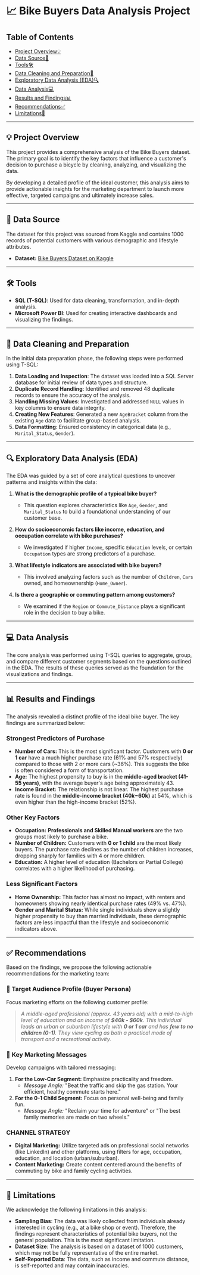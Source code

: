# 📈 Bike Buyers Data Analysis Project

## Table of Contents

- [Project Overview💡](#-project-overview)
- [Data Source💾](#-data-source)
- [Tools🛠️](#-tools)
- [Data Cleaning and Preparation🧹](#-data-cleaning-and-preparation)
- [Exploratory Data Analysis (EDA)🔍](#-exploratory-data-analysis-eda)
- [Data Analysis💻](#-data-analysis)
- [Results and Findings📊](#-results-and-findings)
- [Recommendations✅](#-recommendations)
- [Limitations🚧](#-limitations)

---

## 💡 Project Overview

This project provides a comprehensive analysis of the Bike Buyers dataset. The primary goal is to identify the key factors that influence a customer's decision to purchase a bicycle by cleaning, analyzing, and visualizing the data.

By developing a detailed profile of the ideal customer, this analysis aims to provide actionable insights for the marketing department to launch more effective, targeted campaigns and ultimately increase sales.

---

## 💾 Data Source

The dataset for this project was sourced from Kaggle and contains 1000 records of potential customers with various demographic and lifestyle attributes.

* **Dataset:** [Bike Buyers Dataset on Kaggle](https://www.kaggle.com/datasets/heeraldedhia/bike-buyers)

---

## 🛠️ Tools

* **SQL (T-SQL)**: Used for data cleaning, transformation, and in-depth analysis.
* **Microsoft Power BI**: Used for creating interactive dashboards and visualizing the findings.

---

## 🧹 Data Cleaning and Preparation

In the initial data preparation phase, the following steps were performed using T-SQL:

1.  **Data Loading and Inspection**: The dataset was loaded into a SQL Server database for initial review of data types and structure.
2.  **Duplicate Record Handling**: Identified and removed 48 duplicate records to ensure the accuracy of the analysis.
3.  **Handling Missing Values**: Investigated and addressed `NULL` values in key columns to ensure data integrity.
4.  **Creating New Features**: Generated a new `AgeBracket` column from the existing `Age` data to facilitate group-based analysis.
5.  **Data Formatting**: Ensured consistency in categorical data (e.g., `Marital_Status`, `Gender`).

---

## 🔍 Exploratory Data Analysis (EDA)

The EDA was guided by a set of core analytical questions to uncover patterns and insights within the data:

1.  **What is the demographic profile of a typical bike buyer?**
    * This question explores characteristics like `Age`, `Gender`, and `Marital_Status` to build a foundational understanding of our customer base.

2.  **How do socioeconomic factors like income, education, and occupation correlate with bike purchases?**
    * We investigated if higher `Income`, specific `Education` levels, or certain `Occupation` types are strong predictors of a purchase.

3.  **What lifestyle indicators are associated with bike buyers?**
    * This involved analyzing factors such as the number of `Children`, `Cars` owned, and homeownership (`Home_Owner`).

4.  **Is there a geographic or commuting pattern among customers?**
    * We examined if the `Region` or `Commute_Distance` plays a significant role in the decision to buy a bike.

---

## 💻 Data Analysis

The core analysis was performed using T-SQL queries to aggregate, group, and compare different customer segments based on the questions outlined in the EDA. The results of these queries served as the foundation for the visualizations and findings.

---

## 📊 Results and Findings

The analysis revealed a distinct profile of the ideal bike buyer. The key findings are summarized below:

### Strongest Predictors of Purchase
* **Number of Cars:** This is the most significant factor. Customers with **0 or 1 car** have a much higher purchase rate (61% and 57% respectively) compared to those with 2 or more cars (~36%). This suggests the bike is often considered a form of transportation.
* **Age:** The highest propensity to buy is in the **middle-aged bracket (41-55 years)**, with the average buyer's age being approximately 43.
* **Income Bracket:** The relationship is not linear. The highest purchase rate is found in the **middle-income bracket ($40k-$60k)** at 54%, which is even higher than the high-income bracket (52%).

### Other Key Factors
* **Occupation:** **Professionals and Skilled Manual workers** are the two groups most likely to purchase a bike.
* **Number of Children:** Customers with **0 or 1 child** are the most likely buyers. The purchase rate declines as the number of children increases, dropping sharply for families with 4 or more children.
* **Education:** A higher level of education (Bachelors or Partial College) correlates with a higher likelihood of purchasing.

### Less Significant Factors
* **Home Ownership:** This factor has almost no impact, with renters and homeowners showing nearly identical purchase rates (49% vs. 47%).
* **Gender and Marital Status:** While single individuals show a slightly higher propensity to buy than married individuals, these demographic factors are less impactful than the lifestyle and socioeconomic indicators above.

---

## ✅ Recommendations

Based on the findings, we propose the following actionable recommendations for the marketing team:

### 🎯 **Target Audience Profile (Buyer Persona)**

Focus marketing efforts on the following customer profile:
> *A middle-aged professional (approx. 43 years old) with a mid-to-high level of education and an income of **$40k - $60k**. This individual leads an urban or suburban lifestyle with **0 or 1 car** and has **few to no children (0-1)**. They view cycling as both a practical mode of transport and a recreational activity.*

### 📣 **Key Marketing Messages**

Develop campaigns with tailored messaging:
1.  **For the Low-Car Segment:** Emphasize practicality and freedom.
    * *Message Angle:* "Beat the traffic and skip the gas station. Your efficient, healthy commute starts here."
2.  **For the 0-1 Child Segment:** Focus on personal well-being and family fun.
    * *Message Angle:* "Reclaim your time for adventure" or "The best family memories are made on two wheels."

###  CHANNEL STRATEGY

* **Digital Marketing:** Utilize targeted ads on professional social networks (like LinkedIn) and other platforms, using filters for age, occupation, education, and location (urban/suburban).
* **Content Marketing:** Create content centered around the benefits of commuting by bike and family cycling activities.

---

## 🚧 Limitations

We acknowledge the following limitations in this analysis:

* **Sampling Bias**: The data was likely collected from individuals already interested in cycling (e.g., at a bike shop or event). Therefore, the findings represent characteristics of potential bike buyers, not the general population. This is the most significant limitation.
* **Dataset Size**: The analysis is based on a dataset of 1000 customers, which may not be fully representative of the entire market.
* **Self-Reported Data**: The data, such as income and commute distance, is self-reported and may contain inaccuracies.
